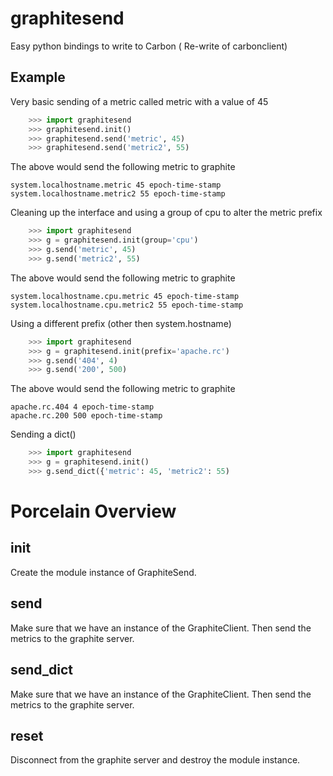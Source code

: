 graphitesend
============

Easy python bindings to write to Carbon ( Re-write of carbonclient)



Example
-------

Very basic sending of a metric called metric with a value of 45

````python
    >>> import graphitesend
    >>> graphitesend.init()
    >>> graphitesend.send('metric', 45)
    >>> graphitesend.send('metric2', 55)
````

The above would send the following metric to graphite

    system.localhostname.metric 45 epoch-time-stamp
    system.localhostname.metric2 55 epoch-time-stamp


Cleaning up the interface and using a group of cpu to alter the metric prefix

````python
    >>> import graphitesend
    >>> g = graphitesend.init(group='cpu')
    >>> g.send('metric', 45)
    >>> g.send('metric2', 55)
````

The above would send the following metric to graphite

    system.localhostname.cpu.metric 45 epoch-time-stamp
    system.localhostname.cpu.metric2 55 epoch-time-stamp


Using a different prefix (other then system.hostname)

````python
    >>> import graphitesend
    >>> g = graphitesend.init(prefix='apache.rc')
    >>> g.send('404', 4)
    >>> g.send('200', 500)
````

The above would send the following metric to graphite

    apache.rc.404 4 epoch-time-stamp
    apache.rc.200 500 epoch-time-stamp


Sending a dict()

````python
    >>> import graphitesend
    >>> g = graphitesend.init()
    >>> g.send_dict({'metric': 45, 'metric2': 55)
````


Porcelain Overview
==================

init
-----  
Create the module instance of GraphiteSend.

send
-----
Make sure that we have an instance of the GraphiteClient. 
Then send the metrics to the graphite server.

send_dict
---------
Make sure that we have an instance of the GraphiteClient.
Then send the metrics to the graphite server.

reset
-----
Disconnect from the graphite server and destroy the module instance.